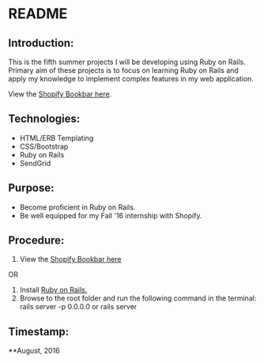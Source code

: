 # README #

## Introduction:  

This is the fifth summer projects I will be developing using Ruby on Rails. Primary aim of these projects is to focus on learning Ruby on Rails and apply my knowledge to implement complex features in my web application.

View the [Shopify Bookbar here](http://shopify-bookbar.shopify.io/).

## Technologies: ##

* HTML/ERB Templating
* CSS/Bootstrap
* Ruby on Rails
* SendGrid


## Purpose: ##

* Become proficient in Ruby on Rails.
* Be well equipped for my Fall '16 internship with Shopify.

## Procedure: ##

1. View the [Shopify Bookbar here](http://shopify-bookbar.shopify.io/)

OR

1. Install [Ruby on Rails.](http://rubyonrails.org/)
2. Browse to the root folder and run the following command in the terminal: rails server -p 0.0.0.0 or rails server


## Timestamp: ##

**August, 2016